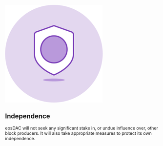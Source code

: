 ![Independance](/assets/why-vote/independance-icon160x160.svg)

Independence
---

eosDAC will not seek any significant stake in, or undue influence over, other block producers. It will also take appropriate measures to protect its own independence.